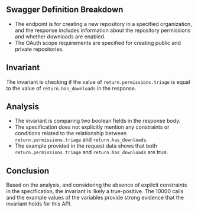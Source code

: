 ## Swagger Definition Breakdown
- The endpoint is for creating a new repository in a specified organization, and the response includes information about the repository permissions and whether downloads are enabled.
- The OAuth scope requirements are specified for creating public and private repositories.

## Invariant
The invariant is checking if the value of `return.permissions.triage` is equal to the value of `return.has_downloads` in the response.

## Analysis
- The invariant is comparing two boolean fields in the response body.
- The specification does not explicitly mention any constraints or conditions related to the relationship between `return.permissions.triage` and `return.has_downloads`.
- The example provided in the request data shows that both `return.permissions.triage` and `return.has_downloads` are true.

## Conclusion
Based on the analysis, and considering the absence of explicit constraints in the specification, the invariant is likely a true-positive. The 10000 calls and the example values of the variables provide strong evidence that the invariant holds for this API.
